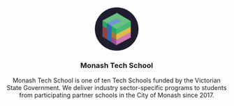 <h3 align="center">
	<img src="https://github.com/monash-tech-school/.github/blob/main/assets/SlackBoard%20Connect.png?raw=true" width="100" alt="Monash Tech School Logo"/><br/>
	<br>
	Monash Tech School
	<br>
</h3>

<p align="center">
 Monash Tech School is one of ten Tech Schools funded by the Victorian State Government. We deliver industry sector-specific programs to students from participating partner schools in the City of Monash since 2017.
</p>
